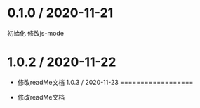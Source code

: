 0.1.0 / 2020-11-21
==================
初始化 修改js-mode

1.0.2 / 2020-11-22
==================

  * 修改readMe文档
1.0.3 / 2020-11-23
==================

  * 修改readMe文档
